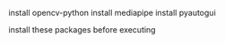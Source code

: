 install opencv-python
install mediapipe
install pyautogui


install these packages before executing
